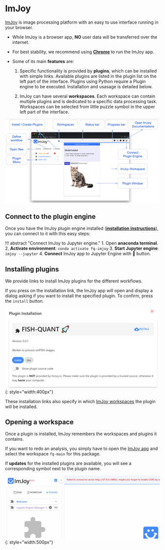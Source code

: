 # ImJoy

[ImJoy](https://imjoy.io/docs/#/) is image processing platform with an easy to use interface running in your browser.  

* While ImJoy is a browser app, **NO** user data will be transferred over the internet.
* For best stability, we recommend using [**Chrome**](https://www.google.com/chrome/) to run the ImJoy app.  
* Some of its main **features** are:

    1. Specific functionality is provided by **plugins**, which can be installed with simple links. Available 
        plugins are listed in the plugin list on the left part of the interface. Plugins using Python require a Plugin engine to be executed. Installation and usasage is detailed below.  

    2. ImJoy can have several **workspaces**. Each workspace can contain multiple plugins and is 
        dedicated to a specific data processing task. Workspaces can be selected from little puzzle 
        symbol in the upper left part of the interface.

![imjoy-interface](img/imjoy-interface.png)

## Connect to the plugin engine

Once you have the ImJoy plugin engine installed ([**installation instructions**](imjoy-installation.md#nstall-jupyter-engine-for-imjoy)), you can connect to it with this easy steps:

!!! abstract "Connect ImJoy to Jupyter engine."
    1. Open **anaconda terminal**.
    2. **Activate environment**: `conda activate fq-imjoy`
    3. **Start Jupyter engine**: `imjoy --jupyter`
    4. **Connect** ImJoy app to Jupyter Engine with 🚀 button.

## Installing plugins

We provide links to install ImJoy plugins for the different workflows.

If you press on the installation link, the ImJoy app will open and display a
dialog asking if you want to install the specified plugin. To confirm, press 
the `install` button.

![imjoy-plugin-installation](img/install_plugin.png){: style="width:400px"}

These installation links also specify in which [ImJoy workspaces](imjoy-installation.md#opening-a-workspace) the plugin will be installed.

## Opening a workspace

Once a plugin is installed, ImJoy remembers the workspaces and plugins it contains.

If you want to redo an analysis, you simply have to open the [ImJoy app](https://imjoy.io/#/app) 
and select the workspace `fq-main` for this package.

If **updates** for the installed plugins are available, you will see a corresponding symbol next to the plugin name.

![imjoy-workspacer.gif](img/imjoy-workspace.gif){: style="width:500px"}

